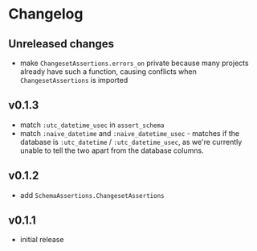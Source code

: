 # Changelog

## Unreleased changes

- make `ChangesetAssertions.errors_on` private because many projects already have such a function,
  causing conflicts when `ChangesetAssertions` is imported
  
## v0.1.3

- match `:utc_datetime_usec` in `assert_schema`
- match `:naive_datetime` and `:naive_datetime_usec` - matches if the database is
  `:utc_datetime` / `:utc_datetime_usec`, as we're currently unable to tell the two apart
  from the database columns.

## v0.1.2

- add `SchemaAssertions.ChangesetAssertions`

## v0.1.1

- initial release
